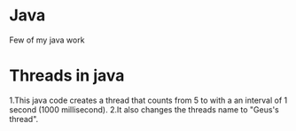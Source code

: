 # Java
Few of my java work

# Threads in java

1.This java code creates a thread that counts from 5 to with a an interval of 1 second (1000 millisecond).
2.It also changes the threads name to "Geus's thread".

